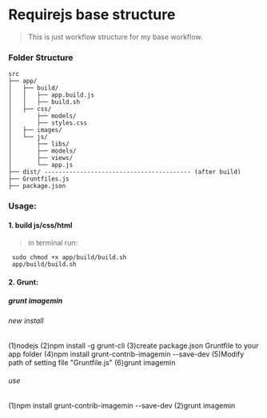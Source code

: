 Requirejs base structure
==================================

> This is just workflow structure for my base workflow.

### Folder Structure
```
src
├── app/
│   ├── build/
│   │   ├── app.build.js
│   │   ├── build.sh
│   ├── css/
│       ├── models/
│       ├── styles.css
│   ├── images/
│   └── js/
│       ├── libs/
│       ├── models/
│       ├── views/
│       └── app.js
├── dist/ ----------------------------------------- (after build)
├── Gruntfiles.js
├── package.json

```



### Usage:

#### 1. build js/css/html

> in terminal run:

```
 sudo chmod +x app/build/build.sh
 app/build/build.sh

```

#### 2. Grunt:

##### grunt imagemin

###### new install
(1)nodejs
(2)npm install -g grunt-cli
(3)create package.json Gruntfile to your app folder
(4)npm install grunt-contrib-imagemin --save-dev
(5)Modify path of setting file "Gruntfile.js"
(6)grunt imagemin

###### use
(1)npm install grunt-contrib-imagemin --save-dev
(2)grunt imagemin